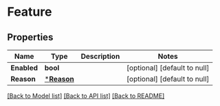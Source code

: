 # Feature

## Properties
Name | Type | Description | Notes
------------ | ------------- | ------------- | -------------
**Enabled** | **bool** |  | [optional] [default to null]
**Reason** | [***Reason**](Reason.md) |  | [optional] [default to null]

[[Back to Model list]](../README.md#documentation-for-models) [[Back to API list]](../README.md#documentation-for-api-endpoints) [[Back to README]](../README.md)


